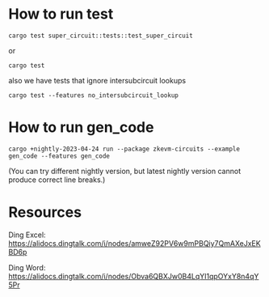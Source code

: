 # How to run test

```shell
cargo test super_circuit::tests::test_super_circuit
```

or 
```shell
cargo test
```

also we have tests that ignore intersubcircuit lookups

```shell
cargo test --features no_intersubcircuit_lookup
```

# How to run gen_code
```shell
cargo +nightly-2023-04-24 run --package zkevm-circuits --example gen_code --features gen_code
```
(You can try different nightly version, but latest nightly version cannot produce correct line breaks.)

# Resources

Ding Excel:
https://alidocs.dingtalk.com/i/nodes/amweZ92PV6w9mPBQiy7QmAXeJxEKBD6p

Ding Word:
https://alidocs.dingtalk.com/i/nodes/Obva6QBXJw0B4LqYI1qpOYxY8n4qY5Pr